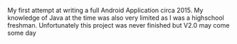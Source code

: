 My first attempt at writing a full Android Application circa 2015. My knowledge of Java at the time was also very limited as I was a highschool freshman. Unfortunately this project was never finished but V2.0 may come some day
